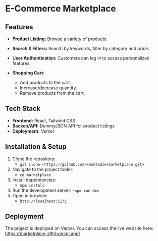 # E-Commerce Marketplace

## Features

- **Product Listing:** Browse a variety of products.
- **Search & Filters:** Search by keywords, filter by category and price.
- **User Authentication:** Customers can log in to access personalized features.
- **Shopping Cart:**

  - Add products to the cart.
  - Increase/decrease quantity.
  - Remove products from the cart.

## Tech Stack

- **Frontend:** React, Tailwind CSS
- **Backen/API:** DummyJSON API for product listings
- **Deployment:** Vercel

## Installation & Setup

1. Clone the repository:
   - `git clone <https://github.com/kmumladze/marketplace.git>`
2. Navigate to the project folder:
   - `cd marketplace`
3. Install dependencies:
   - `npm install`
4. Run the development server:
   -`npm run dev`
5. Open in browser:
   - `http://localhost:5173`

## Deployment

The project is deployed on Vercel. You can access the live website here: https://marketplace-z9hl.vercel.app/
